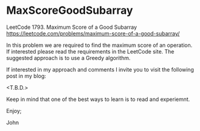 # MaxScoreGoodSubarray
LeetCode 1793. Maximum Score of a Good Subarray
https://leetcode.com/problems/maximum-score-of-a-good-subarray/

In this problem we are required to find the maximum score of an operation.
If interested please read the requirements in the LeetCode site.
The suggested approach is to use a Greedy algorithm.

If interested in my approach and comments I invite you to visit the
following post in my blog:

<T.B.D.>

Keep in mind that one of the best ways to learn is to read and experiemnt.

Enjoy;

John
